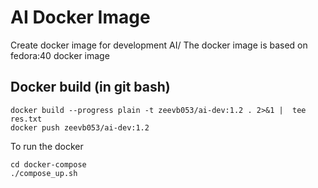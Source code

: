 # AI Docker Image

Create docker image for development AI/
The docker image is based on fedora:40 docker image  

## Docker build (in git bash)
~~~
docker build --progress plain -t zeevb053/ai-dev:1.2 . 2>&1 |  tee res.txt
docker push zeevb053/ai-dev:1.2
~~~


To run the docker  
~~~
cd docker-compose
./compose_up.sh
~~~

